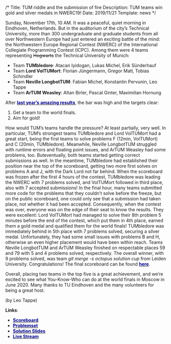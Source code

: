 /*
Title: TUM riddle and the submission of fire
Description: TUM teams win gold and silver medals in NWERC19!
Date: 2019/11/21
Template: news
*/


Sunday, November 17th, 10 AM. It was a peaceful, quiet morning in Eindhoven, Netherlands. But in the auditorium of the city’s Technical University, more than 300 undergraduate and graduate students from all over Northwestern Europe had just entered an exciting battle of the mind: the Northwestern Europe Regional Contest (NWERC) of the International Collegiate Programming Contest (ICPC). Among them were 4 teams representing ~~Hogwarts~~ the Technical University of Munich:

- Team **TUMbledore**: Atacan Iyidogan, Lukas Michel, Erik Sünderhauf
- Team **Lord VolTUMort**: Florian Jüngermann, Gregor Matl, Tobias Schindler
- Team **Neville LongbotTUM**: Fabian Michel, Konstantin Pervunin, Leo Tappe
- Team **ArTUM Weasley**: Altan Birler, Pascal Ginter, Maximilian Hornung

After [<span style="color:darkblue">**last year’s amazing results**</span>](https://icpc.tum.de/news/nwerc18), the bar was high and the targets clear:

1. Get a team to the world finals.
2. Aim for gold!

How would TUM’s teams handle the pressure? At least partially, very well. In particular, TUM’s strongest teams TUMbledore and Lord VolTUMort had a great start, being the first teams to solve problems F (12min, VolTUMort) and C (20min, TUMbledore). Meanwhile, Neville LongbotTUM struggled with runtime errors and floating point issues, and ArTUM Weasley had some problems, too. Buteventually, both teams started getting correct submissions as well. In the meantime, TUMbledore had established their position near the top of the scoreboard, getting two more first solves on problems A and J, with the Dark Lord not far behind. When the scoreboard was frozen after the first 4 hours of the contest, TUMbledore was leading the NWERC with 7 problems solved, and VolTUMort followed in third place, also with 7 accepted submissions! In the final hour, many teams submitted more code for the problems that they couldn’t solve before the freeze, but on the public scoreboard, one could only see that a submission had taken place, not whether it had been accepted. Consequently, when the contest was over, everyone was on the edge of their seat to know the results. They were excellent: Lord VolTUMort had managed to solve their 8th problem 5 minutes before the end of the contest, which put them in 4th place, earned them a gold medal and qualified them for the world finals! TUMbledore was immediately behind in 5th place with 7 problems solved, securing a silver medal. Unfortunately, they had some small issues with problems B and H, otherwise an even higher placement would have been within reach. Teams Neville LongbotTUM and ArTUM Weasley finished on respectable places 59 and 79 with 5 and 4 problems solved, respectively. The overall winner, with 9 problems solved, was team *git merge -s octopus solution cup* from Leiden University. Congratulations! The final scoreboard can be found [<span style="color:darkblue">**here**</span>](http://www.nwerc.eu/scoreboard/).
 
Overall, placing two teams in the top five is a great achievement, and we’re excited to see what You-Know-Who can do at the world finals in Moscow in June 2020. Many thanks to TU Eindhoven and the many volunteers for being a great host.

(by Leo Tappe)


**Links**:
- [<span style="color:darkblue">**Scoreboard**</span>](http://www.nwerc.eu/scoreboard/)
- [<span style="color:darkblue">**Problemset**</span>](http://www.nwerc.eu/files/nwerc2019problems.pdf)
- [<span style="color:darkblue">**Solution Slides**</span>](http://www.nwerc.eu/files/nwerc2019slides.pdf)
- [<span style="color:darkblue">**Live Stream**</span>](https://www.youtube.com/watch?v=bik27pCngaM)

